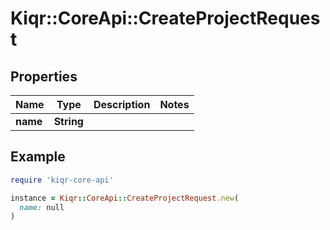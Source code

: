 # Kiqr::CoreApi::CreateProjectRequest

## Properties

| Name | Type | Description | Notes |
| ---- | ---- | ----------- | ----- |
| **name** | **String** |  |  |

## Example

```ruby
require 'kiqr-core-api'

instance = Kiqr::CoreApi::CreateProjectRequest.new(
  name: null
)
```

